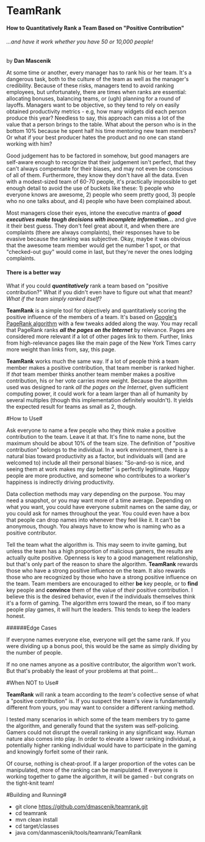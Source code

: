 TeamRank
========
#### How to Quantitatively Rank a Team Based on "Positive Contribution"
###### ...and have it work whether you have 50 or 10,000 people!

by **Dan Mascenik**

At some time or another, every manager has to rank his or her team. It's a dangerous task, both to 
the culture of the team as well as the manager's credibility. Because of these risks, managers
tend to avoid ranking employees, but unfortunately, there are times when ranks are essential:
allocating bonuses, balancing teams, or (ugh) planning for a round of layoffs. Managers want to 
be objective, so they tend to rely on easily obtained productivity metrics - e.g, how many 
widgets did each person produce this year? Needless to say, this approach can miss a lot of the 
value that a person brings to the table. What about the person who is in the bottom 10% because 
he spent half his time mentoring new team members? Or what if your best producer hates the 
product and no one can stand working with him?

Good judgement has to be factored in somehow, but good managers are self-aware enough to recognize
that their judgement isn't perfect, that they can't always compensate for their biases, and may 
not even be conscious of all of them. Furthermore, they know they don't have all the data. Even 
with a modest-sized team of 60-70 people, it's practically impossible to get enough detail to 
avoid the use of buckets like these: 1) people who everyone knows are awesome, 2) people who seem 
pretty good, 3) people who no one talks about, and 4) people who have been complained about.

Most managers close their eyes, intone the executive mantra of **_good executives make tough 
decisions with incomplete information..._** and give it their best guess. They don't feel great 
about it, and when there are complaints (there are always complaints), their responses have to 
be evasive because the ranking was subjective. Okay, maybe it was obvious that the awesome team 
member would get the number 1 spot, or that "checked-out guy" would come in last, but they're 
never the ones lodging complaints.

#### There is a better way

What if you could **_quantitatively_** rank a team based on "positive contribution?" What if you 
didn't even have to figure out what that meant? *What if the team simply ranked itself?*

**TeamRank** is a simple tool for objectively and quantitatively scoring the positive influence 
of the members of a team. It's based on [Google's PageRank algorithm](http://www.ams.org/samplings/feature-column/fcarc-pagerank)
with a few tweaks added along the way. You may recall that PageRank ranks **_all the pages on the Internet_** by
relevance. Pages are considered more relevant if a lot of other pages link to them. Further, 
links from high-relevance pages like the main page of the New York Times carry more weight than 
links from, say, this page.

**TeamRank** works much the same way. If a lot of people think a team member makes a positive
contribution, that team member is ranked higher. If *that* team member thinks another team
member makes a positive contribution, his or her vote carries more weight. Because the algorithm
used was designed to rank *all the pages on the Internet*, given sufficient computing power,
it could work for a team larger than all of humanity by several multiples (though this implementation
definitely wouldn't). It yields the expected result for teams as small as 2, though.

#How to Use#

Ask everyone to name a few people who they think make a positive contribution to the team. 
Leave it at that. It's fine to name none, but the maximum should be about 10% of the team size. The definition 
of "positive contribution" belongs to the individual. In a work environment, there is a natural 
bias toward productivity as a factor, but individuals will (and are welcomed to) include all 
their personal biases: "So-and-so is nice, and seeing them at work makes my day better" is 
perfectly legitimate. Happy people are more productive, and someone who contributes to a 
worker's happiness is indirectly driving productivity.

Data collection methods may vary depending on the purpose. You may need a snapshot, or you 
may want more of a time average. Depending on what you want, you could have everyone submit
names on the same day, or you could ask for names throughout the year. You could even have a
box that people can drop names into whenever they feel like it. It can't be anonymous,
though. You always have to know who is naming who as a positive contributor.

Tell the team what the algorithm is. This may seem to invite gaming, but unless the team has
a high proportion of malicious gamers, the results are actually quite positive. Openness is 
key to a good management relationship, but that's only part of the reason to share the algorithm.
**TeamRank** rewards those who have a strong positive influence on the team. It also rewards 
those who are recognized by those who have a strong positive influence on the team. Team 
members are encouraged to either **__be__** key people, or to **__find__** key people and 
**__convince__** them of the value of *their* positive contribution. I believe this is the 
desired behavior, even if the individuals themselves think it's a form of gaming. The algorithm
errs toward the mean, so if too many people play games, it will hurt the leaders. This tends
to keep the leaders honest.

######Edge Cases

If everyone names everyone else, everyone will get the same rank. If you were dividing up a
bonus pool, this would be the same as simply dividing by the number of people.

If no one names anyone as a positive contributor, the algorithm won't work. But that's 
probably the least of your problems at that point...

#When NOT to Use#

**TeamRank** will rank a team according to the *team's* collective sense of what a "positive
contribution" is. If you suspect the team's view is fundamentally different from yours, you
may want to consider a different ranking method.

I tested many scenarios in which some of the team members try to game the algorithm, and 
generally found that the system was self-policing. Gamers could not disrupt the overall 
ranking in any significant way. Human nature also comes into play. In order to elevate a
lower ranking individual, a potentially higher ranking individual would have to participate
in the gaming and knowingly forfeit some of their rank.

Of course, nothing is cheat-proof. If a larger proportion of the votes can be manipulated,
more of the ranking can be manipulated. If everyone is working together to game the algorithm,
it will be gamed - but congrats on the tight-knit team!


#Building and Running#
- git clone https://github.com/dmascenik/teamrank.git
- cd teamrank
- mvn clean install
- cd target/classes
- java com/danmascenik/tools/teamrank/TeamRank
